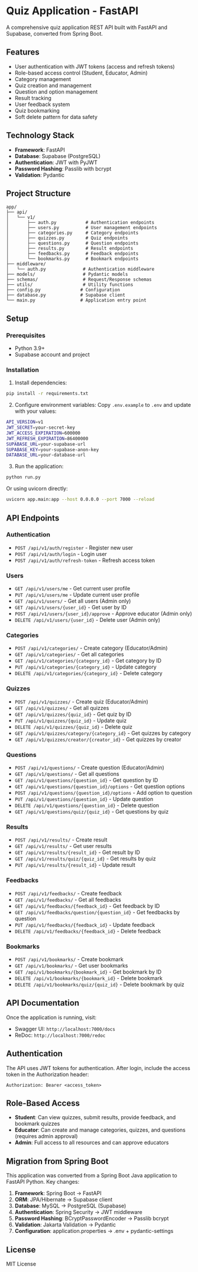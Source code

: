# Quiz Application - FastAPI

A comprehensive quiz application REST API built with FastAPI and Supabase, converted from Spring Boot.

## Features

- User authentication with JWT tokens (access and refresh tokens)
- Role-based access control (Student, Educator, Admin)
- Category management
- Quiz creation and management
- Question and option management
- Result tracking
- User feedback system
- Quiz bookmarking
- Soft delete pattern for data safety

## Technology Stack

- **Framework**: FastAPI
- **Database**: Supabase (PostgreSQL)
- **Authentication**: JWT with PyJWT
- **Password Hashing**: Passlib with bcrypt
- **Validation**: Pydantic

## Project Structure

```
app/
├── api/
│   └── v1/
│       ├── auth.py           # Authentication endpoints
│       ├── users.py          # User management endpoints
│       ├── categories.py     # Category endpoints
│       ├── quizzes.py        # Quiz endpoints
│       ├── questions.py      # Question endpoints
│       ├── results.py        # Result endpoints
│       ├── feedbacks.py      # Feedback endpoints
│       └── bookmarks.py      # Bookmark endpoints
├── middleware/
│   └── auth.py              # Authentication middleware
├── models/                  # Pydantic models
├── schemas/                 # Request/Response schemas
├── utils/                   # Utility functions
├── config.py               # Configuration
├── database.py             # Supabase client
└── main.py                 # Application entry point
```

## Setup

### Prerequisites

- Python 3.9+
- Supabase account and project

### Installation

1. Install dependencies:
```bash
pip install -r requirements.txt
```

2. Configure environment variables:
Copy `.env.example` to `.env` and update with your values:
```bash
API_VERSION=v1
JWT_SECRET=your-secret-key
JWT_ACCESS_EXPIRATION=600000
JWT_REFRESH_EXPIRATION=86400000
SUPABASE_URL=your-supabase-url
SUPABASE_KEY=your-supabase-anon-key
DATABASE_URL=your-database-url
```

3. Run the application:
```bash
python run.py
```

Or using uvicorn directly:
```bash
uvicorn app.main:app --host 0.0.0.0 --port 7000 --reload
```

## API Endpoints

### Authentication
- `POST /api/v1/auth/register` - Register new user
- `POST /api/v1/auth/login` - Login user
- `POST /api/v1/auth/refresh-token` - Refresh access token

### Users
- `GET /api/v1/users/me` - Get current user profile
- `PUT /api/v1/users/me` - Update current user profile
- `GET /api/v1/users/` - Get all users (Admin only)
- `GET /api/v1/users/{user_id}` - Get user by ID
- `POST /api/v1/users/{user_id}/approve` - Approve educator (Admin only)
- `DELETE /api/v1/users/{user_id}` - Delete user (Admin only)

### Categories
- `POST /api/v1/categories/` - Create category (Educator/Admin)
- `GET /api/v1/categories/` - Get all categories
- `GET /api/v1/categories/{category_id}` - Get category by ID
- `PUT /api/v1/categories/{category_id}` - Update category
- `DELETE /api/v1/categories/{category_id}` - Delete category

### Quizzes
- `POST /api/v1/quizzes/` - Create quiz (Educator/Admin)
- `GET /api/v1/quizzes/` - Get all quizzes
- `GET /api/v1/quizzes/{quiz_id}` - Get quiz by ID
- `PUT /api/v1/quizzes/{quiz_id}` - Update quiz
- `DELETE /api/v1/quizzes/{quiz_id}` - Delete quiz
- `GET /api/v1/quizzes/category/{category_id}` - Get quizzes by category
- `GET /api/v1/quizzes/creator/{creator_id}` - Get quizzes by creator

### Questions
- `POST /api/v1/questions/` - Create question (Educator/Admin)
- `GET /api/v1/questions/` - Get all questions
- `GET /api/v1/questions/{question_id}` - Get question by ID
- `GET /api/v1/questions/{question_id}/options` - Get question options
- `POST /api/v1/questions/{question_id}/options` - Add option to question
- `PUT /api/v1/questions/{question_id}` - Update question
- `DELETE /api/v1/questions/{question_id}` - Delete question
- `GET /api/v1/questions/quiz/{quiz_id}` - Get questions by quiz

### Results
- `POST /api/v1/results/` - Create result
- `GET /api/v1/results/` - Get user results
- `GET /api/v1/results/{result_id}` - Get result by ID
- `GET /api/v1/results/quiz/{quiz_id}` - Get results by quiz
- `PUT /api/v1/results/{result_id}` - Update result

### Feedbacks
- `POST /api/v1/feedbacks/` - Create feedback
- `GET /api/v1/feedbacks/` - Get all feedbacks
- `GET /api/v1/feedbacks/{feedback_id}` - Get feedback by ID
- `GET /api/v1/feedbacks/question/{question_id}` - Get feedbacks by question
- `PUT /api/v1/feedbacks/{feedback_id}` - Update feedback
- `DELETE /api/v1/feedbacks/{feedback_id}` - Delete feedback

### Bookmarks
- `POST /api/v1/bookmarks/` - Create bookmark
- `GET /api/v1/bookmarks/` - Get user bookmarks
- `GET /api/v1/bookmarks/{bookmark_id}` - Get bookmark by ID
- `DELETE /api/v1/bookmarks/{bookmark_id}` - Delete bookmark
- `DELETE /api/v1/bookmarks/quiz/{quiz_id}` - Delete bookmark by quiz

## API Documentation

Once the application is running, visit:
- Swagger UI: `http://localhost:7000/docs`
- ReDoc: `http://localhost:7000/redoc`

## Authentication

The API uses JWT tokens for authentication. After login, include the access token in the Authorization header:

```
Authorization: Bearer <access_token>
```

## Role-Based Access

- **Student**: Can view quizzes, submit results, provide feedback, and bookmark quizzes
- **Educator**: Can create and manage categories, quizzes, and questions (requires admin approval)
- **Admin**: Full access to all resources and can approve educators

## Migration from Spring Boot

This application was converted from a Spring Boot Java application to FastAPI Python. Key changes:

1. **Framework**: Spring Boot → FastAPI
2. **ORM**: JPA/Hibernate → Supabase client
3. **Database**: MySQL → PostgreSQL (Supabase)
4. **Authentication**: Spring Security → JWT middleware
5. **Password Hashing**: BCryptPasswordEncoder → Passlib bcrypt
6. **Validation**: Jakarta Validation → Pydantic
7. **Configuration**: application.properties → .env + pydantic-settings

## License

MIT License
